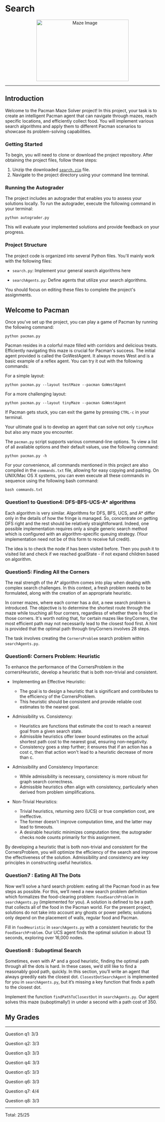 # Search
<p align="center">
  <a href="https://inst.eecs.berkeley.edu/~cs188/sp20/assets/images/maze.png">
    <img src="https://inst.eecs.berkeley.edu/~cs188/sp20/assets/images/maze.png" alt="Maze Image" width="300" height="200">
  </a>
</p>

------------------

## Introduction

Welcome to the Pacman Maze Solver project! In this project, your task is to create an intelligent Pacman agent that can navigate through mazes, reach specific locations, and efficiently collect food. You will implement various search algorithms and apply them to different Pacman scenarios to showcase its problem-solving capabilities.

### Getting Started

To begin, you will need to clone or download the project repository. After obtaining the project files, follow these steps:

1. Unzip the downloaded [`search.zip`](https://inst.eecs.berkeley.edu/~cs188/su20/assets/files/search.zip) file.
2. Navigate to the project directory using your command line terminal.

### Running the Autograder

The project includes an autograder that enables you to assess your solutions locally. To run the autograder, execute the following command in your terminal:

```
python autograder.py
```
This will evaluate your implemented solutions and provide feedback on your progress.

### Project Structure
The project code is organized into several Python files. You'll mainly work with the following files: 

- `search.py`: Implement your general search algorithms here 

- `searchAgents.py`: Define agents that utilize your search algorithms. 

You should focus on editing these files to complete the project's assignments.

## Welcome to Pacman
Once you've set up the project, you can play a game of Pacman by running the following command:
```
python pacman.py
```
Pacman resides in a colorful maze filled with corridors and delicious treats. Efficiently navigating this maze is crucial for Pacman's success.
The initial agent provided is called the GoWestAgent. It always moves West and is a basic example of a reflex agent. You can try it out with the following commands:

For a simple layout:
```
python pacman.py --layout testMaze --pacman GoWestAgent
```
For a more challenging layout:
```
python pacman.py --layout tinyMaze --pacman GoWestAgent
```
If Pacman gets stuck, you can exit the game by pressing `CTRL-c` in your terminal.

Your ultimate goal is to develop an agent that can solve not only `tinyMaze` but also any maze you encounter.

The `pacman.py` script supports various command-line options. To view a list of all available options and their default values, use the following command:
```
python pacman.py -h
```
For your convenience, all commands mentioned in this project are also compiled in the `commands.txt` file, allowing for easy copying and pasting. On UNIX/Mac OS X systems, you can even execute all these commands in sequence using the following bash command:
```
bash commands.txt
```
### Question1 to Question4: DFS-BFS-UCS-A* algorithms
Each algorithm is very similar. Algorithms for DFS, BFS, UCS, and A* differ only in the details of how the fringe is managed. So, concentrate on getting DFS right and the rest should be relatively straightforward. Indeed, one possible implementation requires only a single generic search method which is configured with an algorithm-specific queuing strategy. (Your implementation need not be of this form to receive full credit).

The idea is to check the node if has been visited before. Then you push it to visited list and check if we reached goalState - if not expand children based on algorithm.
### Question5: Finding All the Corners
The real strength of the A* algorithm comes into play when dealing with complex search challenges. In this context, a fresh problem needs to be formulated, along with the creation of an appropriate heuristic.

In corner mazes, where each corner has a dot, a new search problem is introduced. The objective is to determine the shortest route through the maze while touching all four corners, regardless of whether there is food in those corners. It's worth noting that, for certain mazes like tinyCorners, the most efficient path may not necessarily lead to the closest food first. A hint is provided that the optimal path through tinyCorners involves 28 steps.

The task involves creating the `CornersProblem` search problem within `searchAgents.py`.
### Question6: Corners Problem: Heuristic
To enhance the performance of the CornersProblem in the cornersHeuristic, develop a heuristic that is both non-trivial and consistent. 
- Implementing an Effective Heuristic:

    - The goal is to design a heuristic that is significant and contributes to the efficiency of the CornersProblem.
    - This heuristic should be consistent and provide reliable cost estimates to the nearest goal.
- Admissibility vs. Consistency:

    - Heuristics are functions that estimate the cost to reach a nearest goal from a given search state.
    - Admissible heuristics offer lower bound estimates on the actual shortest path cost to the nearest goal, ensuring non-negativity.
    - Consistency goes a step further; it ensures that if an action has a cost c, then that action won't lead to a heuristic decrease of more than c.
- Admissibility and Consistency Importance:

    - While admissibility is necessary, consistency is more robust for graph search correctness.
    - Admissible heuristics often align with consistency, particularly when derived from problem simplifications.
- Non-Trivial Heuristics:

    - Trivial heuristics, returning zero (UCS) or true completion cost, are ineffective.
    - The former doesn't improve computation time, and the latter may lead to timeouts.
    - A desirable heuristic minimizes computation time; the autograder checks node counts primarily for this assignment.

By developing a heuristic that is both non-trivial and consistent for the CornersProblem, you will optimize the efficiency of the search and improve the effectiveness of the solution. Admissibility and consistency are key principles in constructing useful heuristics.
### Question7 : Eating All The Dots
Now we’ll solve a hard search problem: eating all the Pacman food in as few steps as possible. For this, we’ll need a new search problem definition which formalizes the food-clearing problem: `FoodSearchProblem` in `searchAgents.py` (implemented for you). A solution is defined to be a path that collects all of the food in the Pacman world. For the present project, solutions do not take into account any ghosts or power pellets; solutions only depend on the placement of walls, regular food and Pacman.

Fill in `foodHeuristic` in `searchAgents.py` with a consistent heuristic for the `FoodSearchProblem`. Our UCS agent finds the optimal solution in about 13 seconds, exploring over 16,000 nodes.

### Question8 : Suboptimal Search
Sometimes, even with A* and a good heuristic, finding the optimal path through all the dots is hard. In these cases, we’d still like to find a reasonably good path, quickly. In this section, you’ll write an agent that always greedily eats the closest dot. `ClosestDotSearchAgent` is implemented for you in `searchAgents.py`, but it’s missing a key function that finds a path to the closest dot.

Implement the function `findPathToClosestDot` in `searchAgents.py`. Our agent solves this maze (suboptimally!) in under a second with a path cost of 350.

## My Grades
------------------

Question q1: 3/3

Question q2: 3/3

Question q3: 3/3

Question q4: 3/3

Question q5: 3/3

Question q6: 3/3

Question q7: 4/4

Question q8: 3/3

------------------
Total: 25/25